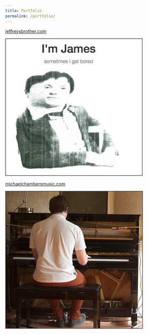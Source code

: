 ```yaml
---
title: Portfolio
permalink: /portfolio/
---
```


[jeffreysbrother.com](http://jeffreysbrother.com/)

![James Cool's personal site](/img/jb-thumb.png "Personal Site")


[michaelchambersmusic.com](http://michaelchambersmusic.com/)

![Michael Chambers' music composition site](/img/mc-thumb.png "Music Composition Site")

